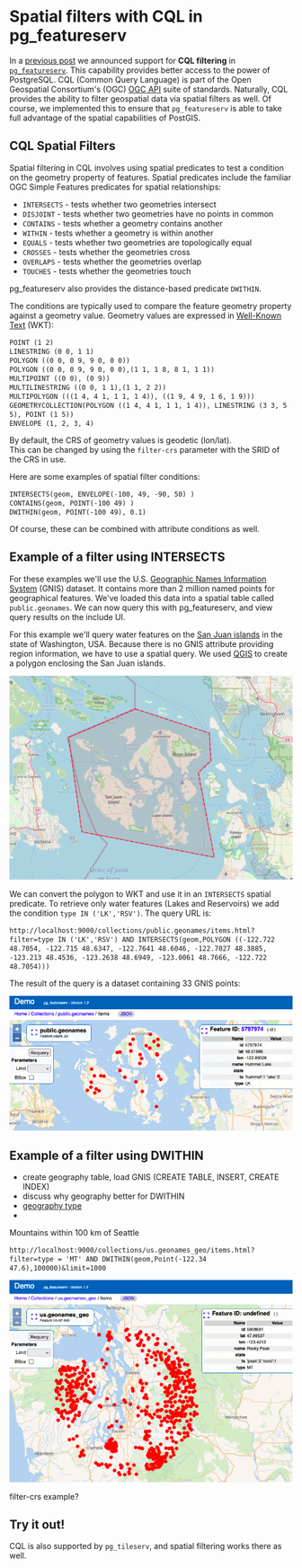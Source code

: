 # Spatial filters with CQL in pg_featureserv

In a [previous post](https://blog.crunchydata.com/blog/cql-filtering-in-pg_featureserv) 
we announced support for **CQL filtering** in [`pg_featureserv`](https://github.com/CrunchyData/pg_featureserv).
This capability provides better access to the power of PostgreSQL.
CQL (Common Query Language) is part of the Open Geospatial Consortium's (OGC)
[OGC API](https://ogcapi.ogc.org/#standards) suite of standards.
Naturally, CQL provides the ability to filter geospatial data via spatial filters as well.
Of course, we implemented this to ensure that `pg_featureserv` is able to take full advantage of 
the spatial capabilities of PostGIS.

## CQL Spatial Filters

Spatial filtering in CQL involves using spatial predicates to test a condition on the geometry property of features.
Spatial predicates include the familiar OGC Simple Features predicates for spatial relationships:

* `INTERSECTS` - tests whether two geometries intersect
* `DISJOINT` - tests whether two geometries have no points in common
* `CONTAINS` - tests whether a geometry contains another
* `WITHIN` - tests whether a geometry is within another
* `EQUALS` - tests whether two geometries are topologically equal
* `CROSSES` - tests whether the geometries cross
* `OVERLAPS` - tests whether the geometries overlap
* `TOUCHES` - tests whether the geometries touch

pg_featureserv also provides the distance-based predicate `DWITHIN`.

The conditions are typically used to compare the feature geometry property against a geometry value. 
Geometry values are expressed in [Well-Known Text](https://en.wikipedia.org/wiki/Well-known_text_representation_of_geometry) (WKT):

```
POINT (1 2)
LINESTRING (0 0, 1 1)
POLYGON ((0 0, 0 9, 9 0, 0 0))
POLYGON ((0 0, 0 9, 9 0, 0 0),(1 1, 1 8, 8 1, 1 1))
MULTIPOINT ((0 0), (0 9))
MULTILINESTRING ((0 0, 1 1),(1 1, 2 2))
MULTIPOLYGON (((1 4, 4 1, 1 1, 1 4)), ((1 9, 4 9, 1 6, 1 9)))
GEOMETRYCOLLECTION(POLYGON ((1 4, 4 1, 1 1, 1 4)), LINESTRING (3 3, 5 5), POINT (1 5))
ENVELOPE (1, 2, 3, 4)
```
By default, the CRS of geometry values is geodetic (lon/lat).  
This can be changed by using the `filter-crs` parameter with the SRID of the CRS in use.

Here are some examples of spatial filter conditions:
```
INTERSECTS(geom, ENVELOPE(-100, 49, -90, 50) )
CONTAINS(geom, POINT(-100 49) )
DWITHIN(geom, POINT(-100 49), 0.1)
```
Of course, these can be combined with attribute conditions as well.

## Example of a filter using INTERSECTS

For these examples we'll use the U.S. [Geographic Names Information System](https://en.wikipedia.org/wiki/Geographic_Names_Information_System) (GNIS) dataset.
It contains more than 2 million named points for geographical features.
We've loaded this data into a spatial table called `public.geonames`.
We can now query this with pg_featureserv, and view query results on the include UI.

For this example we'll query water features on the [San Juan islands](https://en.wikipedia.org/wiki/San_Juan_Islands)
in the state of Washington, USA.
Because there is no GNIS attribute providing region information, we have to use a spatial query.
We used [QGIS](https://www.qgis.org) to create a polygon enclosing the San Juan islands.

![](pgfs-cql-spatial-sanjuan-polygon.png)

We can convert the polygon to WKT and use it in an `INTERSECTS` spatial predicate.
To retrieve only water features (Lakes and Reservoirs) we add the condition `type IN ('LK','RSV')`.
The query URL is:
```
http://localhost:9000/collections/public.geonames/items.html?filter=type IN ('LK','RSV') AND INTERSECTS(geom,POLYGON ((-122.722 48.7054, -122.715 48.6347, -122.7641 48.6046, -122.7027 48.3885, -123.213 48.4536, -123.2638 48.6949, -123.0061 48.7666, -122.722 48.7054)))
```
The result of the query is a dataset containing 33 GNIS points:

![](pgfs-cql-spatial-sanjuan-lkrsv.png)

## Example of a filter using DWITHIN

- create geography table, load GNIS (CREATE TABLE, INSERT, CREATE INDEX)
- discuss why geography better for DWITHIN
- [geography type](https://blog.crunchydata.com/blog/postgis-and-the-geography-type)
- 
Mountains within 100 km of Seattle
```
http://localhost:9000/collections/us.geonames_geo/items.html?filter=type = 'MT' AND DWITHIN(geom,Point(-122.34 47.6),100000)&limit=1000
```
![](pgfs-cql-spatial-dwithin-mt.png)

filter-crs example?


## Try it out!


CQL is also supported by `pg_tileserv`, and spatial filtering works there as well.

